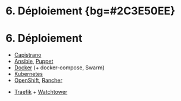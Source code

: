 # 6. Déploiement {bg=#2C3E50EE}

# 6. Déploiement

* [Capistrano](https://capistranorb.com/)
* [Ansible](https://www.ansible.com/), [Puppet](https://puppet.com/)
* [Docker](https://www.docker.com/) (+ docker-compose, Swarm)
* [Kubernetes](https://kubernetes.io/)
* [OpenShift](https://www.openshift.com/), [Rancher](https://rancher.com/)

<p></p>

* [Traefik](https://traefik.io/) + [Watchtower](https://github.com/v2tec/watchtower)
